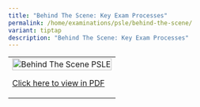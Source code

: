 ```yaml
---
title: "Behind The Scene: Key Exam Processes"
permalink: /home/examinations/psle/behind-the-scene/
variant: tiptap
description: "Behind The Scene: Key Exam Processes"
---
```

<table style="minWidth: 25px">
<colgroup>
<col>
</colgroup>
<tbody>
<tr>
<td rowspan="1" colspan="1">
<div class="isomer-image-wrapper">
<img style="width: 100%" height="auto" width="100%" alt="Behind The Scene PSLE" src="/images/Examinations Images/PSLE/psle_behind_the_scene.png">
</div>
<p><a href="https://www.seab.gov.sg/docs/default-source/national-examinations/psle/pslemarkingprocess.pdf" rel="noopener noreferrer nofollow" target="_blank"><u>Click here to view in PDF</u></a>
</p>
</td>
</tr>
</tbody>
</table>
<p></p>